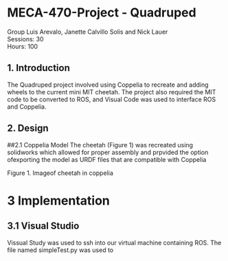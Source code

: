 # MECA-470-Project - Quadruped
Group Luis Arevalo, Janette Calvillo Solis and Nick Lauer <br>
Sessions: 30 <br>
Hours: 100 <br>

## 1. Introduction <br>
The Quadruped project involved using Coppelia to recreate and adding wheels to the current mini MIT cheetah. The project also required the MIT code to be converted to ROS, and Visual Code was used to interface ROS and Coppelia.


## 2. Design <br>
##2.1 Coppelia Model
The cheetah (Figure 1) was recreated using solidworks which allowed for proper assembly and prpvided the option ofexporting the model as URDF files that are compatible with Coppelia 

Figure 1. Imageof cheetah in coppelia<br>


# 3 Implementation<br>
## 3.1 Visual Studio
Vissual Study was used to ssh into our virtual machine containing ROS. The file named simpleTest.py was used to
